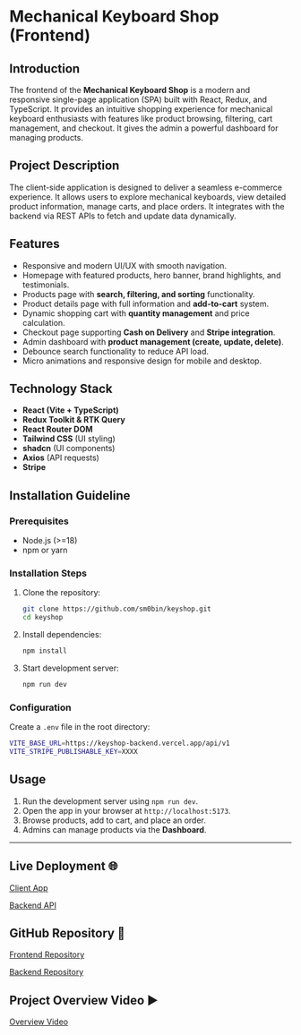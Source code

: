 # Mechanical Keyboard Shop (Frontend)

## Introduction

The frontend of the **Mechanical Keyboard Shop** is a modern and responsive single-page application (SPA) built with React, Redux, and TypeScript. It provides an intuitive shopping experience for mechanical keyboard enthusiasts with features like product browsing, filtering, cart management, and checkout. It gives the admin a powerful dashboard for managing products.

## Project Description

The client-side application is designed to deliver a seamless e-commerce experience. It allows users to explore mechanical keyboards, view detailed product information, manage carts, and place orders. It integrates with the backend via REST APIs to fetch and update data dynamically.

## Features

- Responsive and modern UI/UX with smooth navigation.
- Homepage with featured products, hero banner, brand highlights, and testimonials.
- Products page with **search, filtering, and sorting** functionality.
- Product details page with full information and **add-to-cart** system.
- Dynamic shopping cart with **quantity management** and price calculation.
- Checkout page supporting **Cash on Delivery** and **Stripe integration**.
- Admin dashboard with **product management (create, update, delete)**.
- Debounce search functionality to reduce API load.
- Micro animations and responsive design for mobile and desktop.

## Technology Stack

- **React (Vite + TypeScript)**
- **Redux Toolkit & RTK Query**
- **React Router DOM**
- **Tailwind CSS** (UI styling)
- **shadcn** (UI components)
- **Axios** (API requests)
- **Stripe**

## Installation Guideline

### Prerequisites

- Node.js (>=18)
- npm or yarn

### Installation Steps

1. Clone the repository:

   ```bash
   git clone https://github.com/sm0bin/keyshop.git
   cd keyshop
   ```

2. Install dependencies:

   ```bash
   npm install
   ```

3. Start development server:

   ```bash
   npm run dev
   ```

### Configuration

Create a `.env` file in the root directory:

```bash
VITE_BASE_URL=https://keyshop-backend.vercel.app/api/v1
VITE_STRIPE_PUBLISHABLE_KEY=XXXX
```

## Usage

1. Run the development server using `npm run dev`.
2. Open the app in your browser at `http://localhost:5173`.
3. Browse products, add to cart, and place an order.
4. Admins can manage products via the **Dashboard**.

---

## Live Deployment 🌐

[Client App](https://keyshop-gilt.vercel.app/)

[Backend API](https://keyshop-backend.vercel.app/api/v1)

## GitHub Repository 📂

[Frontend Repository](https://github.com/sm0bin/keyshop)

[Backend Repository](https://github.com/sm0bin/keyshop-backend)

## Project Overview Video ▶️

[Overview Video](https://drive.google.com/file/d/15bmJPhIO2PNjmXscVr_XtAJtQKRHcT-U/view?usp=drive_link)
